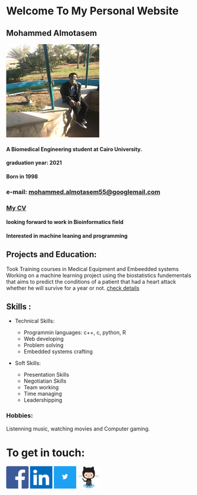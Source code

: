 # Welcome To My Personal Website
## Mohammed Almotasem
<img src="me2.jpg" width="250" height="250" />

####  A Biomedical Engineering student at Cairo University. 
#### graduation year: 2021
#### Born in 1998
### e-mail: mohammed.almotasem55@googlemail.com
### [My CV](https://drive.google.com/file/d/1Gc6SpsvlYG9Fpmco_Da8JnqnQtPYCiIo/view?usp=sharing)
#### looking forward to work in Bioinformatics field
#### Interested in machine leaning and programming

## Projects and Education:

Took Training courses in Medical Equipment and Embeedded systems
Working on a machine learning project using the biostatistics fundementals that aims to predict the conditions of a patient that had a heart attack whether he will survive for a year or not. [check details](https://almotasem100.github.io//chronic-kidney-disease/)


## Skills :
- Technical Skills:

	- Programmin languages: c++, c, python, R
    - Web developing
    - Problem solving
    - Embedded systems crafting


- Soft Skills:

    - Presentation Skills
    - Negotiatian Skills
    - Team working
    - Time managing
    - Leadershipping

### Hobbies:
Listenning music, watching movies and Computer gaming.


# To get in touch:

[<img src="faf.png" width="60" height="60" />](https://www.facebook.com/mohammed.almotasem)    [<img src="linkedin.png" width="60" height="60" />](https://www.linkedin.com/in/mohammed-almotasem-45a726177/)    [<img src="twitter.png" width="60" height="60" />](https://twitter.com/M_Almotasem55)  [<img src="github.png" width="60" height="60" />](https://github.com/Almotasem100)
